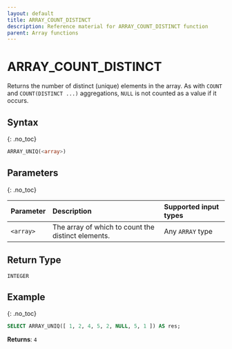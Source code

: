 ```yaml
---
layout: default
title: ARRAY_COUNT_DISTINCT
description: Reference material for ARRAY_COUNT_DISTINCT function
parent: Array functions
---
```


# ARRAY\_COUNT\_DISTINCT

Returns the number of distinct (unique) elements in the array. As with `COUNT` and `COUNT(DISTINCT ...)` aggregations, `NULL` is not counted as a value if it occurs.

## Syntax
{: .no_toc}

```sql
ARRAY_UNIQ(<array>)
```
## Parameters
{: .no_toc}

| Parameter | Description                                        | Supported input types
| :-------- | :------------------------------------------------- | :-------|
| `<array>` | The array of which to count the distinct elements. | Any `ARRAY` type |

## Return Type
`INTEGER`

## Example
{: .no_toc}

```sql
SELECT ARRAY_UNIQ([ 1, 2, 4, 5, 2, NULL, 5, 1 ]) AS res;
```

**Returns**: `4`
